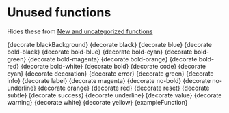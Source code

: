 # Unused functions

Hides these from [New and uncategorized functions](./todo.md)

{decorate blackBackground}
{decorate black}
{decorate blue}
{decorate bold-black}
{decorate bold-blue}
{decorate bold-cyan}
{decorate bold-green}
{decorate bold-magenta}
{decorate bold-orange}
{decorate bold-red}
{decorate bold-white}
{decorate bold}
{decorate code}
{decorate cyan}
{decorate decoration}
{decorate error}
{decorate green}
{decorate info}
{decorate label}
{decorate magenta}
{decorate no-bold}
{decorate no-underline}
{decorate orange}
{decorate red}
{decorate reset}
{decorate subtle}
{decorate success}
{decorate underline}
{decorate value}
{decorate warning}
{decorate white}
{decorate yellow}
{exampleFunction}
